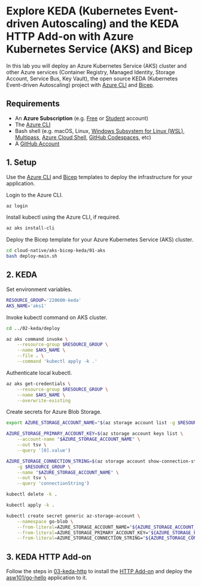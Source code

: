 # Explore KEDA (Kubernetes Event-driven Autoscaling) and the KEDA HTTP Add-on with Azure Kubernetes Service (AKS) and Bicep

In this lab you will deploy an Azure Kubernetes Service (AKS) cluster and other Azure services (Container Registry, Managed Identity, Storage Account, Service Bus, Key Vault), the open source KEDA (Kubernetes Event-driven Autoscaling) project with [Azure CLI](https://docs.microsoft.com/en-us/cli/azure/install-azure-cli) and [Bicep](https://docs.microsoft.com/en-us/azure/azure-resource-manager/bicep/overview).

## Requirements

- An **Azure Subscription** (e.g. [Free](https://aka.ms/azure-free-account) or [Student](https://aka.ms/azure-student-account) account)
- The [Azure CLI](https://docs.microsoft.com/en-us/cli/azure/install-azure-cli)
- Bash shell (e.g. macOS, Linux, [Windows Subsystem for Linux (WSL)](https://docs.microsoft.com/en-us/windows/wsl/about), [Multipass](https://multipass.run/), [Azure Cloud Shell](https://docs.microsoft.com/en-us/azure/cloud-shell/quickstart), [GitHub Codespaces](https://github.com/features/codespaces), etc)
- A [GitHub Account](https://github.com)

## 1. Setup

Use the [Azure CLI](https://docs.microsoft.com/en-us/cli/azure/install-azure-cli) and [Bicep](https://docs.microsoft.com/en-us/azure/azure-resource-manager/bicep/overview) templates to deploy the infrastructure for your application.

Login to the Azure CLI.

```bash
az login
```

Install kubectl using the Azure CLI, if required.

```bash
az aks install-cli
```

Deploy the Bicep template for your Azure Kubernetes Service (AKS) cluster.

```bash
cd cloud-native/aks-bicep-keda/01-aks
bash deploy-main.sh
```

## 2. KEDA

Set environment variables.

```bash
RESOURCE_GROUP='220600-keda'
AKS_NAME='aks1'
```

Invoke kubectl command on AKS cluster.

```bash
cd ../02-keda/deploy

az aks command invoke \
    --resource-group $RESOURCE_GROUP \
    --name $AKS_NAME \
    --file . \
    --command 'kubectl apply -k .'
```

Authenticate local kubectl.

```bash
az aks get-credentials \
    --resource-group $RESOURCE_GROUP \
    --name $AKS_NAME \
    --overwrite-existing 
```

Create secrets for Azure Blob Storage.

```bash
export AZURE_STORAGE_ACCOUNT_NAME="$(az storage account list -g $RESOURCE_GROUP --out tsv --query '[0].name')"

AZURE_STORAGE_PRIMARY_ACCOUNT_KEY=$(az storage account keys list \
    --account-name "$AZURE_STORAGE_ACCOUNT_NAME" \
    --out tsv \
    --query '[0].value')

AZURE_STORAGE_CONNECTION_STRING=$(az storage account show-connection-string \
    -g $RESOURCE_GROUP \
    --name "$AZURE_STORAGE_ACCOUNT_NAME" \
    --out tsv \
    --query 'connectionString')

kubectl delete -k .

kubectl apply -k .

kubectl create secret generic az-storage-account \
    --namespace go-blob \
    --from-literal=AZURE_STORAGE_ACCOUNT_NAME="${AZURE_STORAGE_ACCOUNT_NAME}" \
    --from-literal=AZURE_STORAGE_PRIMARY_ACCOUNT_KEY="${AZURE_STORAGE_PRIMARY_ACCOUNT_KEY}" \
    --from-literal=AZURE_STORAGE_CONNECTION_STRING="${AZURE_STORAGE_CONNECTION_STRING}"
```

## 3. KEDA HTTP Add-on

Follow the steps in [03-keda-http](./03-keda-http/) to install the [HTTP Add-on](https://github.com/kedacore/http-add-on) and deploy the [asw101/go-hello](https://github.com/asw101/go-hello) application to it.
